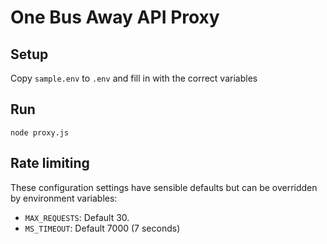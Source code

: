# One Bus Away API Proxy

## Setup 

Copy `sample.env` to `.env` and fill in with the correct variables

## Run

`node proxy.js`

## Rate limiting 

These configuration settings have sensible defaults but can be overridden by 
environment variables:

* `MAX_REQUESTS`: Default 30.
* `MS_TIMEOUT`: Default 7000 (7 seconds)
